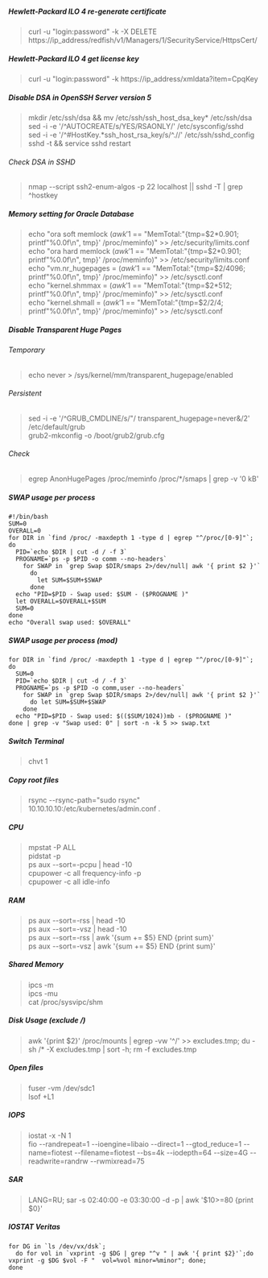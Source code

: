 ##### Hewlett-Packard ILO 4 re-generate certificate
> curl -u "login:password" -k -X DELETE https://ip_address/redfish/v1/Managers/1/SecurityService/HttpsCert/

##### Hewlett-Packard ILO 4 get license key
> curl -u "login:password" -k https://ip_address/xmldata?item=CpqKey

##### Disable DSA in OpenSSH Server version 5
> mkdir /etc/ssh/dsa && mv /etc/ssh/ssh_host_dsa_key* /etc/ssh/dsa   
> sed -i -e '/^AUTOCREATE/s/YES/RSAONLY/' /etc/sysconfig/sshd   
> sed -i -e '/^#HostKey.*ssh_host_rsa_key/s/^.//' /etc/ssh/sshd_config   
> sshd -t && service sshd restart

###### Check DSA in SSHD
> nmap --script ssh2-enum-algos -p 22 localhost || sshd -T | grep ^hostkey

##### Memory setting for Oracle Database
> echo "ora soft memlock $(awk '$1 == "MemTotal:"{tmp=$2\*0.901; printf"%0.0f\n", tmp}' /proc/meminfo)" >> /etc/security/limits.conf  
> echo "ora hard memlock $(awk '$1 == "MemTotal:"{tmp=$2\*0.901; printf"%0.0f\n", tmp}' /proc/meminfo)" >> /etc/security/limits.conf  
> echo "vm.nr_hugepages = $(awk '$1 == "MemTotal:"{tmp=$2/4096; printf"%0.0f\n", tmp}' /proc/meminfo)" >> /etc/sysctl.conf  
> echo "kernel.shmmax = $(awk '$1 == "MemTotal:"{tmp=$2\*512; printf"%0.0f\n", tmp}' /proc/meminfo)" >> /etc/sysctl.conf  
> echo "kernel.shmall = $(awk '$1 == "MemTotal:"{tmp=$2/2/4; printf"%0.0f\n", tmp}' /proc/meminfo)" >> /etc/sysctl.conf

##### Disable Transparent Huge Pages
###### Temporary
> echo never > /sys/kernel/mm/transparent_hugepage/enabled
###### Persistent
> sed -i -e '/^GRUB_CMDLINE/s/"/ transparent_hugepage=never&/2' /etc/default/grub   
> grub2-mkconfig -o /boot/grub2/grub.cfg
###### Check
> egrep AnonHugePages /proc/meminfo /proc/\*/smaps | grep -v '0 kB'

##### SWAP usage per process
```
#!/bin/bash
SUM=0
OVERALL=0
for DIR in `find /proc/ -maxdepth 1 -type d | egrep "^/proc/[0-9]"`; do
  PID=`echo $DIR | cut -d / -f 3`
  PROGNAME=`ps -p $PID -o comm --no-headers`
    for SWAP in `grep Swap $DIR/smaps 2>/dev/null| awk '{ print $2 }'`
      do
        let SUM=$SUM+$SWAP
      done
  echo "PID=$PID - Swap used: $SUM - ($PROGNAME )"
  let OVERALL=$OVERALL+$SUM
  SUM=0
done
echo "Overall swap used: $OVERALL"
```
##### SWAP usage per process (mod)
```
for DIR in `find /proc/ -maxdepth 1 -type d | egrep "^/proc/[0-9]"`; do
  SUM=0
  PID=`echo $DIR | cut -d / -f 3`
  PROGNAME=`ps -p $PID -o comm,user --no-headers`
    for SWAP in `grep Swap $DIR/smaps 2>/dev/null| awk '{ print $2 }'`
      do let SUM=$SUM+$SWAP
    done
  echo "PID=$PID - Swap used: $(($SUM/1024))mb - ($PROGNAME )"
done | grep -v "Swap used: 0" | sort -n -k 5 >> swap.txt
```

##### Switch Terminal
> chvt 1

##### Copy root files
> rsync --rsync-path="sudo rsync" 10.10.10.10:/etc/kubernetes/admin.conf .

##### CPU
> mpstat -P ALL   
> pidstat -p <pid>   
> ps aux --sort=-pcpu | head -10   
> cpupower -c all frequency-info -p   
> cpupower -c all idle-info   

##### RAM
> ps aux --sort=-rss | head -10   
> ps aux --sort=-vsz | head -10   
> ps aux --sort=-rss | awk '{sum += $5} END {print sum}'   
> ps aux --sort=-vsz | awk '{sum += $5} END {print sum}'

##### Shared Memory
> ipcs -m   
> ipcs -mu   
> cat /proc/sysvipc/shm

##### Disk Usage (exclude /)
> awk '{print $2}' /proc/mounts | egrep -vw '^/' >> excludes.tmp; du -sh /* -X excludes.tmp | sort -h; rm -f excludes.tmp

##### Open files
> fuser -vm /dev/sdc1   
> lsof +L1

##### IOPS
> iostat -x -N 1   
> fio --randrepeat=1 --ioengine=libaio --direct=1 --gtod_reduce=1 --name=fiotest --filename=fiotest --bs=4k --iodepth=64 --size=4G --readwrite=randrw --rwmixread=75

##### SAR
> LANG=RU; sar -s 02:40:00 -e 03:30:00 -d -p | awk '$10>=80 {print $0}'

##### IOSTAT Veritas
```
for DG in `ls /dev/vx/dsk`;
  do for vol in `vxprint -g $DG | grep "^v " | awk '{ print $2}'`;do vxprint -g $DG $vol -F "  vol=%vol minor=%minor"; done;
done
```